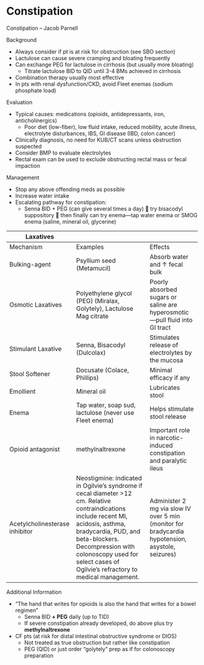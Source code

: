 # Constipation

Constipation – Jacob Parnell

Background

-   Always consider if pt is at risk for obstruction (see SBO section)
-   Lactulose can cause severe cramping and bloating frequently
-   Can exchange PEG for lactulose in cirrhosis (but usually more
    bloating)
    -   Titrate lactulose BID to QID until 3-4 BMs achieved in cirrhosis
-   Combination therapy usually most effective
-   In pts with renal dysfunction/CKD, avoid Fleet enemas (sodium
    phosphate load)

Evaluation

-   Typical causes: medications (opioids, antidepressants, iron,
    anticholinergics)
    -   Poor diet (low-fiber), low fluid intake, reduced mobility, acute
        illness, electrolyte disturbances, IBS, GI disease (IBD, colon
        cancer)
-   Clinically diagnosis, no need for KUB/CT scans unless obstruction
    suspected
-   Consider BMP to evaluate electrolytes
-   Rectal exam can be used to exclude obstructing rectal mass or fecal
    impaction

Management

-   Stop any above offending meds as possible
-   Increase water intake
-   Escalating pathway for constipation:
    -   Senna BID + PEG (can give several times a day)
        
        try bisacodyl suppository
        
        then finally can try enema—tap water enema or SMOG enema
        (saline, mineral oil, glycerine)

| Laxatives                      |                                                                                                                                                                                                                                                                                  |                                                                                                  |
|--------------------------------|----------------------------------------------------------------------------------------------------------------------------------------------------------------------------------------------------------------------------------------------------------------------------------|--------------------------------------------------------------------------------------------------|
| Mechanism                      | Examples                                                                                                                                                                                                                                                                         | Effects                                                                                          |
| Bulking-agent                  | Psyllium seed (Metamucil)                                                                                                                                                                                                                                                        | Absorb water and ↑ fecal bulk                                                                    |
| Osmotic Laxatives              | Polyethylene glycol (PEG) (Miralax, Golytely), Lactulose Mag citrate                                                                                                                                                                                                             | Poorly absorbed sugars or saline are hyperosmotic—pull fluid into GI tract                       |
| Stimulant Laxative             | Senna, Bisacodyl (Dulcolax)                                                                                                                                                                                                                                                      | Stimulates release of electrolytes by the mucosa                                                 |
| Stool Softener                 | Docusate (Colace, Phillips)                                                                                                                                                                                                                                                      | Minimal efficacy if any                                                                          |
| Emollient                      | Mineral oil                                                                                                                                                                                                                                                                      | Lubricates stool                                                                                 |
| Enema                          | Tap water, soap sud, lactulose (never use Fleet enema)                                                                                                                                                                                                                           | Helps stimulate stool release                                                                    |
| Opioid antagonist              | methylnaltrexone                                                                                                                                                                                                                                                                 | Important role in narcotic-induced constipation and paralytic ileus                              |
| Acetylcholinesterase inhibitor | Neostigmine: indicated in Ogilvie’s syndrome if cecal diameter \>12 cm. Relative contraindications include recent MI, acidosis, asthma, bradycardia, PUD, and beta-blockers. Decompression with colonoscopy used for select cases of Ogilvie’s refractory to medical management. | Administer 2 mg via slow IV over 5 min (monitor for bradycardia hypotension, asystole, seizures) |

Additional Information

-   “The hand that writes for opioids is also the hand that writes for a
    bowel regimen”
    -   Senna
        BID **+ PEG** daily (up to TID)
    -   If severe constipation already developed, do above plus try
        **methylnaltrexone**
-   CF pts (at risk for distal intestinal obstructive syndrome or DIOS)
    -   Not treated as true obstruction but rather like constipation
    -   PEG (QID) or just order “golytely” prep as if for colonoscopy
        preparation

